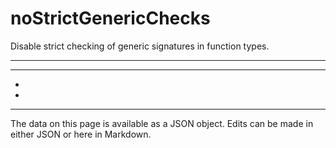<!-- Important! Do not modify comment blocks. They are necessary for the transformer to work properly -->

<!-- title -->
# noStrictGenericChecks

<!-- shortDescription -->
Disable strict checking of generic signatures in function types.

---

<!-- extendedDescription -->


---

<!-- references -->
- []()
- []()
---

<!-- footer -->
The data on this page is available as a JSON object. Edits can be made in either JSON or here in Markdown.
